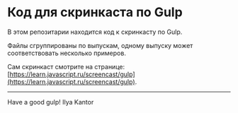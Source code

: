 # Код для скринкаста по Gulp

В этом репозитарии находится код к скринкасту по Gulp.

Файлы сгруппированы по выпускам, одному выпуску может соответствовать несколько примеров.

Сам скринкаст смотрите на странице: [https://learn.javascript.ru/screencast/gulp](https://learn.javascript.ru/screencast/gulp).

-------------------
Have a good gulp!
Ilya Kantor

